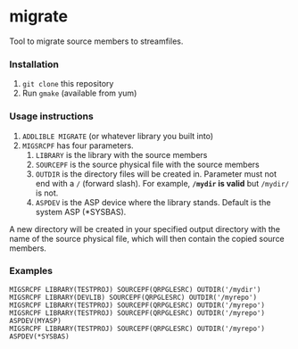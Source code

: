 # migrate

Tool to migrate source members to streamfiles.

### Installation

1. `git clone` this repository
2. Run `gmake` (available from yum)

### Usage instructions

1. `ADDLIBLE MIGRATE` (or whatever library you built into)
2. `MIGSRCPF` has four parameters.
   1. `LIBRARY` is the library with the source members
   2. `SOURCEPF` is the source physical file with the source members
   3. `OUTDIR` is the directory files will be created in. Parameter must not end with a `/` (forward slash). For example, **`/mydir` is valid** but `/mydir/` is not.
   4. `ASPDEV` is the ASP device where the library stands. Default is the system ASP (*SYSBAS).

A new directory will be created in your specified output directory with the name of the source physical file, which will then contain the copied source members.

### Examples

```
MIGSRCPF LIBRARY(TESTPROJ) SOURCEPF(QRPGLESRC) OUTDIR('/mydir')
MIGSRCPF LIBRARY(DEVLIB) SOURCEPF(QRPGLESRC) OUTDIR('/myrepo')
MIGSRCPF LIBRARY(TESTPROJ) SOURCEPF(QRPGLESRC) OUTDIR('/myrepo')
MIGSRCPF LIBRARY(TESTPROJ) SOURCEPF(QRPGLESRC) OUTDIR('/myrepo') ASPDEV(MYASP)
MIGSRCPF LIBRARY(TESTPROJ) SOURCEPF(QRPGLESRC) OUTDIR('/myrepo') ASPDEV(*SYSBAS)
```